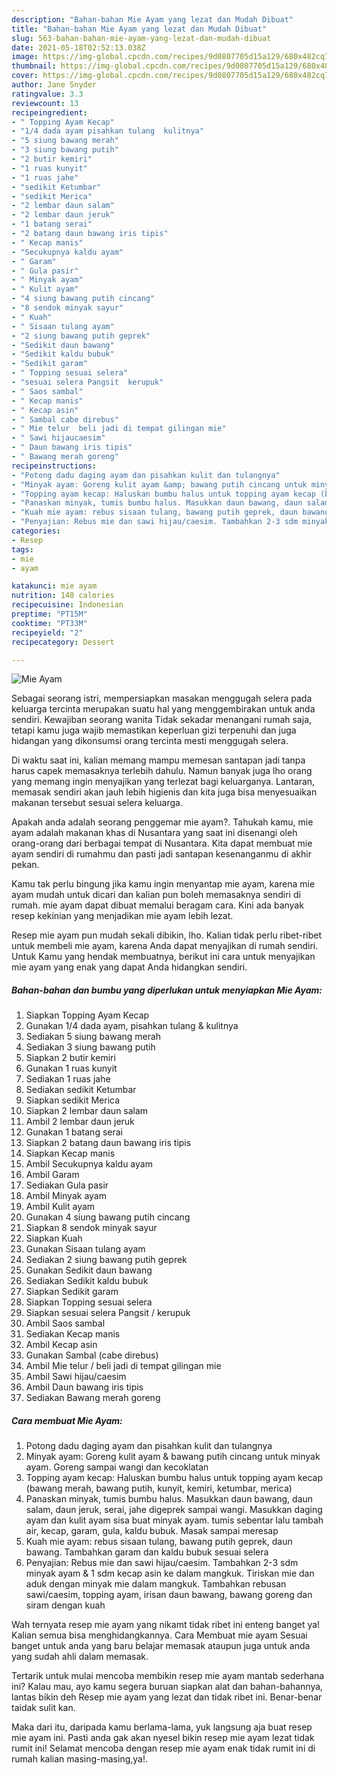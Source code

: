 ```yaml
---
description: "Bahan-bahan Mie Ayam yang lezat dan Mudah Dibuat"
title: "Bahan-bahan Mie Ayam yang lezat dan Mudah Dibuat"
slug: 563-bahan-bahan-mie-ayam-yang-lezat-dan-mudah-dibuat
date: 2021-05-18T02:52:13.038Z
image: https://img-global.cpcdn.com/recipes/9d0807705d15a129/680x482cq70/mie-ayam-foto-resep-utama.jpg
thumbnail: https://img-global.cpcdn.com/recipes/9d0807705d15a129/680x482cq70/mie-ayam-foto-resep-utama.jpg
cover: https://img-global.cpcdn.com/recipes/9d0807705d15a129/680x482cq70/mie-ayam-foto-resep-utama.jpg
author: Jane Snyder
ratingvalue: 3.3
reviewcount: 13
recipeingredient:
- " Topping Ayam Kecap"
- "1/4 dada ayam pisahkan tulang  kulitnya"
- "5 siung bawang merah"
- "3 siung bawang putih"
- "2 butir kemiri"
- "1 ruas kunyit"
- "1 ruas jahe"
- "sedikit Ketumbar"
- "sedikit Merica"
- "2 lembar daun salam"
- "2 lembar daun jeruk"
- "1 batang serai"
- "2 batang daun bawang iris tipis"
- " Kecap manis"
- "Secukupnya kaldu ayam"
- " Garam"
- " Gula pasir"
- " Minyak ayam"
- " Kulit ayam"
- "4 siung bawang putih cincang"
- "8 sendok minyak sayur"
- " Kuah"
- " Sisaan tulang ayam"
- "2 siung bawang putih geprek"
- "Sedikit daun bawang"
- "Sedikit kaldu bubuk"
- "Sedikit garam"
- " Topping sesuai selera"
- "sesuai selera Pangsit  kerupuk"
- " Saos sambal"
- " Kecap manis"
- " Kecap asin"
- " Sambal cabe direbus"
- " Mie telur  beli jadi di tempat gilingan mie"
- " Sawi hijaucaesim"
- " Daun bawang iris tipis"
- " Bawang merah goreng"
recipeinstructions:
- "Potong dadu daging ayam dan pisahkan kulit dan tulangnya"
- "Minyak ayam: Goreng kulit ayam &amp; bawang putih cincang untuk minyak ayam. Goreng sampai wangi dan kecoklatan"
- "Topping ayam kecap: Haluskan bumbu halus untuk topping ayam kecap (bawang merah, bawang putih, kunyit, kemiri, ketumbar, merica)"
- "Panaskan minyak, tumis bumbu halus. Masukkan daun bawang, daun salam, daun jeruk, serai, jahe digeprek sampai wangi. Masukkan daging ayam dan kulit ayam sisa buat minyak ayam. tumis sebentar lalu tambah air, kecap, garam, gula, kaldu bubuk. Masak sampai meresap"
- "Kuah mie ayam: rebus sisaan tulang, bawang putih geprek, daun bawang. Tambahkan garam dan kaldu bubuk sesuai selera"
- "Penyajian: Rebus mie dan sawi hijau/caesim. Tambahkan 2-3 sdm minyak ayam &amp; 1 sdm kecap asin ke dalam mangkuk. Tiriskan mie dan aduk dengan minyak mie dalam mangkuk. Tambahkan rebusan sawi/caesim, topping ayam, irisan daun bawang, bawang goreng dan siram dengan kuah"
categories:
- Resep
tags:
- mie
- ayam

katakunci: mie ayam 
nutrition: 148 calories
recipecuisine: Indonesian
preptime: "PT15M"
cooktime: "PT33M"
recipeyield: "2"
recipecategory: Dessert

---
```



![Mie Ayam](https://img-global.cpcdn.com/recipes/9d0807705d15a129/680x482cq70/mie-ayam-foto-resep-utama.jpg)

Sebagai seorang istri, mempersiapkan masakan menggugah selera pada keluarga tercinta merupakan suatu hal yang menggembirakan untuk anda sendiri. Kewajiban seorang  wanita Tidak sekadar menangani rumah saja, tetapi kamu juga wajib memastikan keperluan gizi terpenuhi dan juga hidangan yang dikonsumsi orang tercinta mesti menggugah selera.

Di waktu  saat ini, kalian memang mampu memesan santapan jadi tanpa harus capek memasaknya terlebih dahulu. Namun banyak juga lho orang yang memang ingin menyajikan yang terlezat bagi keluarganya. Lantaran, memasak sendiri akan jauh lebih higienis dan kita juga bisa menyesuaikan makanan tersebut sesuai selera keluarga. 



Apakah anda adalah seorang penggemar mie ayam?. Tahukah kamu, mie ayam adalah makanan khas di Nusantara yang saat ini disenangi oleh orang-orang dari berbagai tempat di Nusantara. Kita dapat membuat mie ayam sendiri di rumahmu dan pasti jadi santapan kesenanganmu di akhir pekan.

Kamu tak perlu bingung jika kamu ingin menyantap mie ayam, karena mie ayam mudah untuk dicari dan kalian pun boleh memasaknya sendiri di rumah. mie ayam dapat dibuat memalui beragam cara. Kini ada banyak resep kekinian yang menjadikan mie ayam lebih lezat.

Resep mie ayam pun mudah sekali dibikin, lho. Kalian tidak perlu ribet-ribet untuk membeli mie ayam, karena Anda dapat menyajikan di rumah sendiri. Untuk Kamu yang hendak membuatnya, berikut ini cara untuk menyajikan mie ayam yang enak yang dapat Anda hidangkan sendiri.

<!--inarticleads1-->

##### Bahan-bahan dan bumbu yang diperlukan untuk menyiapkan Mie Ayam:

1. Siapkan  Topping Ayam Kecap
1. Gunakan 1/4 dada ayam, pisahkan tulang &amp; kulitnya
1. Sediakan 5 siung bawang merah
1. Sediakan 3 siung bawang putih
1. Siapkan 2 butir kemiri
1. Gunakan 1 ruas kunyit
1. Sediakan 1 ruas jahe
1. Sediakan sedikit Ketumbar
1. Siapkan sedikit Merica
1. Siapkan 2 lembar daun salam
1. Ambil 2 lembar daun jeruk
1. Gunakan 1 batang serai
1. Siapkan 2 batang daun bawang iris tipis
1. Siapkan  Kecap manis
1. Ambil Secukupnya kaldu ayam
1. Ambil  Garam
1. Sediakan  Gula pasir
1. Ambil  Minyak ayam
1. Ambil  Kulit ayam
1. Gunakan 4 siung bawang putih cincang
1. Siapkan 8 sendok minyak sayur
1. Siapkan  Kuah
1. Gunakan  Sisaan tulang ayam
1. Sediakan 2 siung bawang putih geprek
1. Gunakan Sedikit daun bawang
1. Sediakan Sedikit kaldu bubuk
1. Siapkan Sedikit garam
1. Siapkan  Topping sesuai selera
1. Siapkan sesuai selera Pangsit / kerupuk
1. Ambil  Saos sambal
1. Sediakan  Kecap manis
1. Ambil  Kecap asin
1. Gunakan  Sambal (cabe direbus)
1. Ambil  Mie telur / beli jadi di tempat gilingan mie
1. Ambil  Sawi hijau/caesim
1. Ambil  Daun bawang iris tipis
1. Sediakan  Bawang merah goreng




<!--inarticleads2-->

##### Cara membuat Mie Ayam:

1. Potong dadu daging ayam dan pisahkan kulit dan tulangnya
1. Minyak ayam: Goreng kulit ayam &amp; bawang putih cincang untuk minyak ayam. Goreng sampai wangi dan kecoklatan
1. Topping ayam kecap: Haluskan bumbu halus untuk topping ayam kecap (bawang merah, bawang putih, kunyit, kemiri, ketumbar, merica)
1. Panaskan minyak, tumis bumbu halus. Masukkan daun bawang, daun salam, daun jeruk, serai, jahe digeprek sampai wangi. Masukkan daging ayam dan kulit ayam sisa buat minyak ayam. tumis sebentar lalu tambah air, kecap, garam, gula, kaldu bubuk. Masak sampai meresap
1. Kuah mie ayam: rebus sisaan tulang, bawang putih geprek, daun bawang. Tambahkan garam dan kaldu bubuk sesuai selera
1. Penyajian: Rebus mie dan sawi hijau/caesim. Tambahkan 2-3 sdm minyak ayam &amp; 1 sdm kecap asin ke dalam mangkuk. Tiriskan mie dan aduk dengan minyak mie dalam mangkuk. Tambahkan rebusan sawi/caesim, topping ayam, irisan daun bawang, bawang goreng dan siram dengan kuah




Wah ternyata resep mie ayam yang nikamt tidak ribet ini enteng banget ya! Kalian semua bisa menghidangkannya. Cara Membuat mie ayam Sesuai banget untuk anda yang baru belajar memasak ataupun juga untuk anda yang sudah ahli dalam memasak.

Tertarik untuk mulai mencoba membikin resep mie ayam mantab sederhana ini? Kalau mau, ayo kamu segera buruan siapkan alat dan bahan-bahannya, lantas bikin deh Resep mie ayam yang lezat dan tidak ribet ini. Benar-benar taidak sulit kan. 

Maka dari itu, daripada kamu berlama-lama, yuk langsung aja buat resep mie ayam ini. Pasti anda gak akan nyesel bikin resep mie ayam lezat tidak rumit ini! Selamat mencoba dengan resep mie ayam enak tidak rumit ini di rumah kalian masing-masing,ya!.

